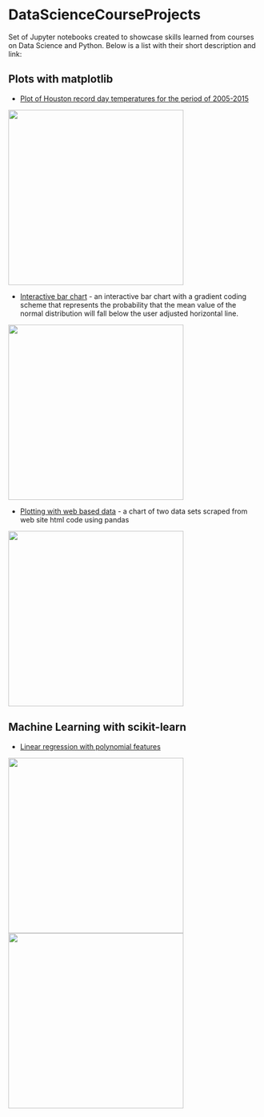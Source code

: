 # DataScienceCourseProjects
Set of Jupyter notebooks created to showcase skills learned from courses on Data Science and Python. Below is a list with their short description and link:

## Plots with matplotlib
- [Plot of Houston record day temperatures for the period of 2005-2015](https://github.com/caiobran/DataScienceCourseProjects/blob/master/Houston_Record_Temperatures.ipynb)

<img src="https://i.imgur.com/jLmc556.png" alt="" height="350"/>

- [Interactive bar chart](https://github.com/caiobran/DataScienceSampleCode/blob/master/BarChartsWithInteractiveGradientScale.ipynb) - an interactive bar chart with a gradient coding scheme that represents the probability that the mean value of the normal distribution will fall below the user adjusted horizontal line.

<img src="https://i.imgur.com/Eq2zOE2.png" alt="" height="350"/>

- [Plotting with web based data](https://github.com/caiobran/DataScienceSampleCode/blob/master/WolverinesGameAttendanceVsSeasonWins.ipynb) - a chart of two data sets scraped from web site html code using pandas

<img src="https://i.imgur.com/mD65eHs.png" alt="" height="350"/>

## Machine Learning with scikit-learn
- [Linear regression with polynomial features](https://github.com/caiobran/DataScienceSampleCode/blob/master/PolynomialRegressions.ipynb)
<img src="https://i.imgur.com/PYcL5Qe.png" alt="" height="350"/>
<img src="https://i.imgur.com/501xN4Y.png" alt="" height="350"/>
